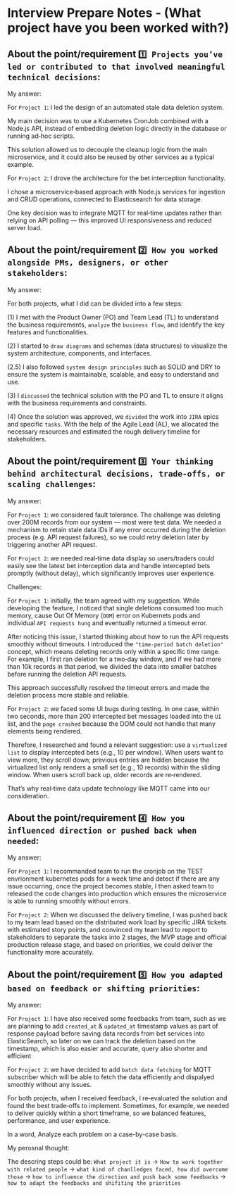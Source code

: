 # Interview Prepare Notes - (What project have you been worked with?)

## About the point/requirement `1️⃣ Projects you’ve led or contributed to that involved meaningful technical decisions`:

My answer:

For `Project 1`: I led the design of an automated stale data deletion system.

My main decision was to use a Kubernetes CronJob combined with a Node.js API, instead of embedding deletion logic directly in the database or running ad‑hoc scripts.

This solution allowed us to decouple the cleanup logic from the main microservice, and it could also be reused by other services as a typical example.

For `Project 2`: I drove the architecture for the bet interception functionality.

I chose a microservice‑based approach with Node.js services for ingestion and CRUD operations, connected to Elasticsearch for data storage.

One key decision was to integrate MQTT for real‑time updates rather than relying on API polling — this improved UI responsiveness and reduced server load.

## About the point/requirement `2️⃣ How you worked alongside PMs, designers, or other stakeholders`:

My answer:

For both projects, what I did can be divided into a few steps:

(1) I met with the Product Owner (PO) and Team Lead (TL) to understand the business requirements, `analyze` the `business flow`, and identify the key features and functionalities.

(2) I started to `draw diagrams` and schemas (data structures) to visualize the system architecture, components, and interfaces.

(2.5) I also followed `system design principles` such as SOLID and DRY to ensure the system is maintainable, scalable, and easy to understand and use.

(3) I `discussed` the technical solution with the PO and TL to ensure it aligns with the business requirements and constraints.

(4) Once the solution was approved, we `divided` the work into `JIRA` epics and specific `tasks`. With the help of the Agile Lead (AL), we allocated the necessary resources and estimated the rough delivery timeline for stakeholders.

## About the point/requirement `3️⃣ Your thinking behind architectural decisions, trade-offs, or scaling challenges`:

My answer:

For `Project 1`: we considered fault tolerance. The challenge was deleting over 200M records from our system — most were test data. We needed a mechanism to retain stale data IDs if any error occurred during the deletion process (e.g. API request failures), so we could retry deletion later by triggering another API request.

For `Project 2`: we needed real‑time data display so users/traders could easily see the latest bet interception data and handle intercepted bets promptly (without delay), which significantly improves user experience.

Challenges:

For `Project 1`: initially, the team agreed with my suggestion. While developing the feature, I noticed that single deletions consumed too much memory, cause Out Of Memory (`OOM`) error on Kubernets pods and individual `API requests hung` and eventually returned a timeout error.

After noticing this issue, I started thinking about how to run the API requests smoothly without timeouts. I introduced the `"time‑period batch deletion"` concept, which means deleting records only within a specific time range. For example, I first ran deletion for a two‑day window, and if we had more than 10k records in that period, we divided the data into smaller batches before running the deletion API requests.

This approach successfully resolved the timeout errors and made the deletion process more stable and reliable.

For `Project 2`: we faced some UI bugs during testing. In one case, within two seconds, more than 200 intercepted bet messages loaded into the `UI` list, and the `page crashed` because the DOM could not handle that many elements being rendered.

Therefore, I researched and found a relevant suggestion: use a `virtualized list` to display intercepted bets (e.g., 10 per window). When users want to view more, they scroll down; previous entries are hidden because the virtualized list only renders a small set (e.g., 10 records) within the sliding window. When users scroll back up, older records are re‑rendered.


That’s why real‑time data update technology like MQTT came into our consideration.

## About the point/requirement `4️⃣ How you influenced direction or pushed back when needed`:

My answer:

For `Project 1`: I recommanded team to run the cronjob on the TEST envrionment kubernetes pods for a week time and detect if there are any issue occurring, once the project becomes stable, I then asked team to released the code changes into production which ensures the microservice is able to running smoothly without errors.

For `Project 2`: When we discussed the delivery timeline, I was pushed back to my team lead based on the distributed work load by specific JIRA tickets with estimated story points, and convinced my team lead to report to stakeholders to separate the tasks into 2 stages, the MVP stage and official production release stage, and based on priorities, we could deliver the functionality more accurately.


## About the point/requirement `5️⃣ How you adapted based on feedback or shifting priorities`:

My answer:

For `Project 1`: I have also received some feedbacks from team, such as we are planning to add `created_at` & `updated_at` timestamp values as part of response payload before saving data records from bet services into ElasticSearch, so later on we can track the deletion based on the timestamp, which is also easier and accurate, query also shorter and efficient

For `Project 2`: we have decided to add `batch data fetching` for MQTT subscriber which will be able to fetch the data efficiently and dispalyed smoothly without any issues.

For both projects, when I received feedback, I re‑evaluated the solution and found the best trade‑offs to implement. Sometimes, for example, we needed to deliver quickly within a short timeframe, so we balanced features, performance, and user experience.

In a word, Analyze each problem on a case-by-case basis. 

My perosnal thought:


The descring steps could be: `What project it is` -> `How to work together with related people` -> `what kind of chanlledges faced, how did overcome those` -> `how to influence the direction and push back some feedbacks` -> `how to adapt the feedbacks and shifiting the priorities`
